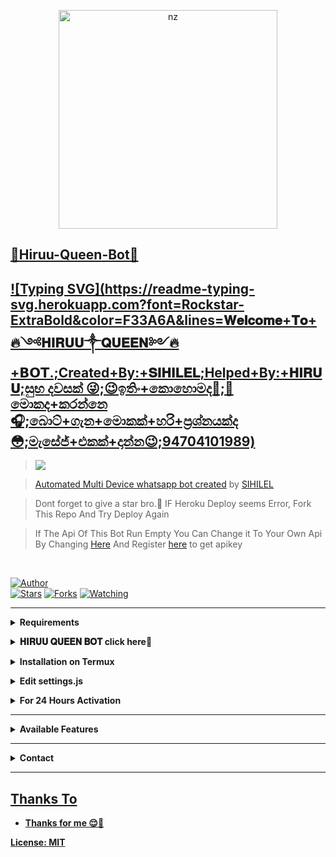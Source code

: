 <p align="center">
<a href="https://sites.google.com/view/hiruu-queen-bot/home"><img src="https://telegra.ph/file/daeb18b6097092b17708b.jpg" alt="nz" width="350"/>
</p>

## 💯Hiruu-Queen-Bot💯
## [![Typing SVG](https://readme-typing-svg.herokuapp.com?font=Rockstar-ExtraBold&color=F33A6A&lines=𝐖𝐞𝐥𝐜𝐨𝐦𝐞+𝐓𝐨+🔥༺𝐇𝐈𝐑𝐔𝐔༒𝐐𝐔𝐄𝐄𝐍༻🔥+𝗕𝗢𝗧.;Created+By:+𝐒𝐈𝐇𝐈𝐋𝐄𝐋;Helped+By:+𝐇𝐈𝐑𝐔𝐔;සුභ දවසක් 😜;😉ඉතිං+කොහොමද🤔;🎠මොකද+කරන්නෙ🎧;බොට්+ගැන+මොකක්+හරි+ප්‍රශ්නයක්ද😳;මැසේජ්+එකක්+දාන්න😉;94704101989)](https://git.io/typing-svg)

> <a href="https://sites.google.com/view/rhiruu-queen-bot/home"><img src="https://img.shields.io/badge/Tutorial-Video-ff0000?style=for-the-badge&logo=youtube&logoColor=ff000000&link=https://www.youtube.com/c/BOTINDO" /><br>

> [Automated Multi Device whatsapp bot created](https://github.com/Hiruu-Queen/Dark-Sihilel) by [SIHILEL](github.com/Hiruu-Queen)

> Dont forget to give a star bro.🥲 IF Heroku Deploy seems Error, Fork This Repo And Try Deploy Again

> If The Api Of This Bot Run Empty You Can Change it To Your Own Api By Changing [Here](https://github.com/nexusNw/Gojo-Satoru/blob/master/settings.js#L18) And Register [here](https://zenzapis.xyz/) to get apikey


</br>

<a href="https://github.com/nexusNw"><img title="Author" src="https://img.shields.io/badge/Author-nexusNw-blue.svg?color=54aeff&style=for-the-badge&logo=github" /></a>  
<a href="https://github.com/nexusNw/Gojo-Satoru"><img title="Stars" src="https://img.shields.io/github/stars/nexusNw/Gojo-Satoru?color=54aeff&style=flat-square" /></a>
<a href="https://github.com/nexusNw/Gojo-Satoru/network/members"><img title="Forks" src="https://img.shields.io/github/forks/nexusNw/Gojo-Satoru?color=54aeff&style=flat-square" /></a>
<a href="https://github.com/nexusNw/Gojo-Satoru/watchers"><img title="Watching" src="https://img.shields.io/github/watchers/nexusNw/Gojo-Satoru?label=watchers&color=54aeff&style=flat-square" /></a> <br>

---

<!-- Requirements -->
<b><details><summary>Requirements</summary></b>
* Some Text Editor
* [Node JS](https://nodejs.org/en/)
* [Git](https://git-scm.com/downloads)
* [FFMPEG](https://ffmpeg.org/download.html)
  
```bash
Add FFmpeg to PATH environment variable
```
</details>


<!-- start via heroku -->
<b><details><summary>𝐇𝐈𝐑𝐔𝐔 𝐐𝐔𝐄𝐄𝐍 𝐁𝐎𝐓 click here💯</summary></b>

* 𝐇𝐈𝐑𝐔𝐔 𝐐𝐔𝐄𝐄𝐍 𝐁𝐎𝐓 ස්කෑන් කිරීමට 👉⚡ [Click Here](https://replit.com/@nexusNw)
* fork කරලා ඔයාගේ session එක දාගන්න මේක ඔබන්න 👉⚡ [Click Here](https://github.com/Hiruu-Queen/Dark-Sihilel/fork)
* Bot depoy කරන්න මේක ඔබන්න 👉⚡ [Click Here](https://heroku.com/deploy)
* විනාඩි 5 ක් ඉන්න deploy වෙනකම් 🌝
* Deploy උනාට පස්සේ manage app කියන එකට ගිහින් bot off කරලා on කරලා log එක බලන්න🌝⚡

</details>



<!-- Installation via Termux -->
<b><details><summary>Installation on Termux</summary></b>
```bash
> apt update
> apt upgrade
> pkg update && pkg upgrade
> pkg install bash
> pkg install libwebp
> pkg install git -y
> pkg install nodejs -y 
> pkg install ffmpeg -y 
> pkg install wget
> pkg install imagemagick -y
> git clone https://github.com/Dark-Sihilel/Dark-Hiruu
> cd Sihilel-Dissanayake
> npm install
```
</details>

<!-- Edit -->
<b><details><summary>Edit settings.js</summary></b>
```bash
global.APIKeys = {
	'https://zenzapis.xyz': 'YOURAPIKEY',
}
  
global.owner = ["9470XXXXXX"]
global.ownername = ["YourName"]
```
</details>


<!-- 24hrs-->
<b><details><summary>For 24 Hours Activation</summary></b>

```bash
npm i -g pm2 && pm2 start index.js && pm2 save && pm2 logs
```

</details>

----


<b><details><summary>Available Features</summary><br>
	
| Features |  Availability |
| :------: |  :----------: |
|   Convert     |       ✅     |
|   Database     |       ✅     |
|   Owner     |       ✅    |
|   Islami     |       ✅     |
|   Downloader     |       ✅     |
|   Webzone     |       ✅[      |
|   Searching     |       ✅      |
|   Textpro     |       ✅      |
|   Ephoto     |       ✅     |
|   Primbon     |       ✅     |
|   Anime Web     |       ✅      |
|   Stalker     |       ✅      |
|   Random Text     |       ✅     |
|   Random Image     |       ✅     |
|   Nekos Life     |       ✅      |
|   More Nsfw     |       ✅      |
|   Creator     |       ✅      |

</details>

----

<!-- Contact Owner -->
<b><details><summary>Contact</summary></b>

## ```Connect With Me```
<p align="center">
<a href="https://wa.me/+94704101989"><img src="https://img.shields.io/badge/Contact Sihilel-25D366?style=for-the-badge&logo=whatsapp&logoColor=white" />
<a href="https://youtube.com/channel/UCqoUjPvDdb0kjXNYdvPPpHQ"><img src="https://img.shields.io/badge/Subscribe Nexus-ff0000?style=for-the-badge&logo=youtube&logoColor=ff000000&link=https://www.youtube.com/c/BOTINDO" /><br>
</p>

</details>


</details><hr>

## Thanks To
* Thanks for me 😌💯


License: [MIT](https://github.com/Gojo-Satoru/LICENSE)
